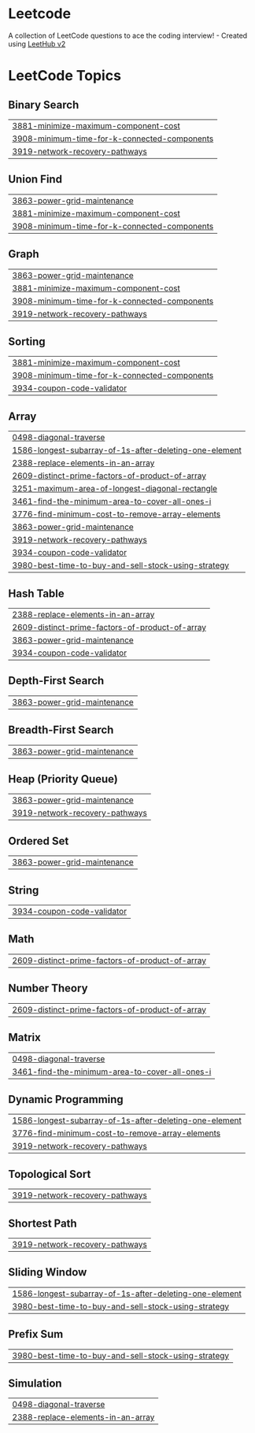 # Leetcode
A collection of LeetCode questions to ace the coding interview! - Created using [LeetHub v2](https://github.com/arunbhardwaj/LeetHub-2.0)

<!---LeetCode Topics Start-->
# LeetCode Topics
## Binary Search
|  |
| ------- |
| [3881-minimize-maximum-component-cost](https://github.com/charizard00001/Leetcode/tree/master/3881-minimize-maximum-component-cost) |
| [3908-minimum-time-for-k-connected-components](https://github.com/charizard00001/Leetcode/tree/master/3908-minimum-time-for-k-connected-components) |
| [3919-network-recovery-pathways](https://github.com/charizard00001/Leetcode/tree/master/3919-network-recovery-pathways) |
## Union Find
|  |
| ------- |
| [3863-power-grid-maintenance](https://github.com/charizard00001/Leetcode/tree/master/3863-power-grid-maintenance) |
| [3881-minimize-maximum-component-cost](https://github.com/charizard00001/Leetcode/tree/master/3881-minimize-maximum-component-cost) |
| [3908-minimum-time-for-k-connected-components](https://github.com/charizard00001/Leetcode/tree/master/3908-minimum-time-for-k-connected-components) |
## Graph
|  |
| ------- |
| [3863-power-grid-maintenance](https://github.com/charizard00001/Leetcode/tree/master/3863-power-grid-maintenance) |
| [3881-minimize-maximum-component-cost](https://github.com/charizard00001/Leetcode/tree/master/3881-minimize-maximum-component-cost) |
| [3908-minimum-time-for-k-connected-components](https://github.com/charizard00001/Leetcode/tree/master/3908-minimum-time-for-k-connected-components) |
| [3919-network-recovery-pathways](https://github.com/charizard00001/Leetcode/tree/master/3919-network-recovery-pathways) |
## Sorting
|  |
| ------- |
| [3881-minimize-maximum-component-cost](https://github.com/charizard00001/Leetcode/tree/master/3881-minimize-maximum-component-cost) |
| [3908-minimum-time-for-k-connected-components](https://github.com/charizard00001/Leetcode/tree/master/3908-minimum-time-for-k-connected-components) |
| [3934-coupon-code-validator](https://github.com/charizard00001/Leetcode/tree/master/3934-coupon-code-validator) |
## Array
|  |
| ------- |
| [0498-diagonal-traverse](https://github.com/charizard00001/Leetcode/tree/master/0498-diagonal-traverse) |
| [1586-longest-subarray-of-1s-after-deleting-one-element](https://github.com/charizard00001/Leetcode/tree/master/1586-longest-subarray-of-1s-after-deleting-one-element) |
| [2388-replace-elements-in-an-array](https://github.com/charizard00001/Leetcode/tree/master/2388-replace-elements-in-an-array) |
| [2609-distinct-prime-factors-of-product-of-array](https://github.com/charizard00001/Leetcode/tree/master/2609-distinct-prime-factors-of-product-of-array) |
| [3251-maximum-area-of-longest-diagonal-rectangle](https://github.com/charizard00001/Leetcode/tree/master/3251-maximum-area-of-longest-diagonal-rectangle) |
| [3461-find-the-minimum-area-to-cover-all-ones-i](https://github.com/charizard00001/Leetcode/tree/master/3461-find-the-minimum-area-to-cover-all-ones-i) |
| [3776-find-minimum-cost-to-remove-array-elements](https://github.com/charizard00001/Leetcode/tree/master/3776-find-minimum-cost-to-remove-array-elements) |
| [3863-power-grid-maintenance](https://github.com/charizard00001/Leetcode/tree/master/3863-power-grid-maintenance) |
| [3919-network-recovery-pathways](https://github.com/charizard00001/Leetcode/tree/master/3919-network-recovery-pathways) |
| [3934-coupon-code-validator](https://github.com/charizard00001/Leetcode/tree/master/3934-coupon-code-validator) |
| [3980-best-time-to-buy-and-sell-stock-using-strategy](https://github.com/charizard00001/Leetcode/tree/master/3980-best-time-to-buy-and-sell-stock-using-strategy) |
## Hash Table
|  |
| ------- |
| [2388-replace-elements-in-an-array](https://github.com/charizard00001/Leetcode/tree/master/2388-replace-elements-in-an-array) |
| [2609-distinct-prime-factors-of-product-of-array](https://github.com/charizard00001/Leetcode/tree/master/2609-distinct-prime-factors-of-product-of-array) |
| [3863-power-grid-maintenance](https://github.com/charizard00001/Leetcode/tree/master/3863-power-grid-maintenance) |
| [3934-coupon-code-validator](https://github.com/charizard00001/Leetcode/tree/master/3934-coupon-code-validator) |
## Depth-First Search
|  |
| ------- |
| [3863-power-grid-maintenance](https://github.com/charizard00001/Leetcode/tree/master/3863-power-grid-maintenance) |
## Breadth-First Search
|  |
| ------- |
| [3863-power-grid-maintenance](https://github.com/charizard00001/Leetcode/tree/master/3863-power-grid-maintenance) |
## Heap (Priority Queue)
|  |
| ------- |
| [3863-power-grid-maintenance](https://github.com/charizard00001/Leetcode/tree/master/3863-power-grid-maintenance) |
| [3919-network-recovery-pathways](https://github.com/charizard00001/Leetcode/tree/master/3919-network-recovery-pathways) |
## Ordered Set
|  |
| ------- |
| [3863-power-grid-maintenance](https://github.com/charizard00001/Leetcode/tree/master/3863-power-grid-maintenance) |
## String
|  |
| ------- |
| [3934-coupon-code-validator](https://github.com/charizard00001/Leetcode/tree/master/3934-coupon-code-validator) |
## Math
|  |
| ------- |
| [2609-distinct-prime-factors-of-product-of-array](https://github.com/charizard00001/Leetcode/tree/master/2609-distinct-prime-factors-of-product-of-array) |
## Number Theory
|  |
| ------- |
| [2609-distinct-prime-factors-of-product-of-array](https://github.com/charizard00001/Leetcode/tree/master/2609-distinct-prime-factors-of-product-of-array) |
## Matrix
|  |
| ------- |
| [0498-diagonal-traverse](https://github.com/charizard00001/Leetcode/tree/master/0498-diagonal-traverse) |
| [3461-find-the-minimum-area-to-cover-all-ones-i](https://github.com/charizard00001/Leetcode/tree/master/3461-find-the-minimum-area-to-cover-all-ones-i) |
## Dynamic Programming
|  |
| ------- |
| [1586-longest-subarray-of-1s-after-deleting-one-element](https://github.com/charizard00001/Leetcode/tree/master/1586-longest-subarray-of-1s-after-deleting-one-element) |
| [3776-find-minimum-cost-to-remove-array-elements](https://github.com/charizard00001/Leetcode/tree/master/3776-find-minimum-cost-to-remove-array-elements) |
| [3919-network-recovery-pathways](https://github.com/charizard00001/Leetcode/tree/master/3919-network-recovery-pathways) |
## Topological Sort
|  |
| ------- |
| [3919-network-recovery-pathways](https://github.com/charizard00001/Leetcode/tree/master/3919-network-recovery-pathways) |
## Shortest Path
|  |
| ------- |
| [3919-network-recovery-pathways](https://github.com/charizard00001/Leetcode/tree/master/3919-network-recovery-pathways) |
## Sliding Window
|  |
| ------- |
| [1586-longest-subarray-of-1s-after-deleting-one-element](https://github.com/charizard00001/Leetcode/tree/master/1586-longest-subarray-of-1s-after-deleting-one-element) |
| [3980-best-time-to-buy-and-sell-stock-using-strategy](https://github.com/charizard00001/Leetcode/tree/master/3980-best-time-to-buy-and-sell-stock-using-strategy) |
## Prefix Sum
|  |
| ------- |
| [3980-best-time-to-buy-and-sell-stock-using-strategy](https://github.com/charizard00001/Leetcode/tree/master/3980-best-time-to-buy-and-sell-stock-using-strategy) |
## Simulation
|  |
| ------- |
| [0498-diagonal-traverse](https://github.com/charizard00001/Leetcode/tree/master/0498-diagonal-traverse) |
| [2388-replace-elements-in-an-array](https://github.com/charizard00001/Leetcode/tree/master/2388-replace-elements-in-an-array) |
<!---LeetCode Topics End-->